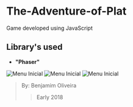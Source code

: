 # The-Adventure-of-Plat
Game developed using JavaScript

## Library's used
- **"Phaser"**

![Menu Inicial](https://imgur.com/s7yDh8L.png)
![Menu Inicial](https://imgur.com/zXTqD95.png)
![Menu Inicial](https://imgur.com/Od8Qjgy.png)

>By: Benjamim Oliveira 
>>Early 2018
